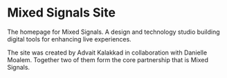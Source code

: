 # Mixed Signals Site

The homepage for Mixed Signals. A design and technology studio building digital tools for enhancing live experiences.

The site was created by Advait Kalakkad in collaboration with Danielle Moalem. Together two of them form the core partnership that is Mixed Signals. 